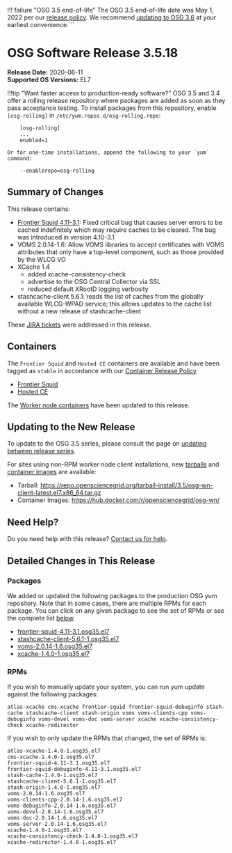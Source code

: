 !!! failure "OSG 3.5 end-of-life"
    The OSG 3.5 end-of-life date was May 1, 2022 per our
    [release policy](https://opensciencegrid.org/technology/policy/release-series/).
    We recommend
    [updating to OSG 3.6](../updating-to-osg-36.md)
    at your earliest convenience.```

OSG Software Release 3.5.18
===========================

**Release Date:** 2020-06-11    
**Supported OS Versions:** EL7

!!!tip "Want faster access to production-ready software?"
    OSG 3.5 and 3.4 offer a rolling release repository where packages are added as soon as they pass acceptance testing.
    To install packages from this repository, enable `[osg-rolling]` in `/etc/yum.repos.d/osg-rolling.repo`:

        [osg-rolling]
        ...
        enabled=1

    Or for one-time installations, append the following to your `yum` command:

        --enablerepo=osg-rolling

Summary of Changes
------------------

This release contains:

-   [Frontier Squid 4.11-3.1](http://frontier.cern.ch/dist/frontier-squid-releasenotes.txt): Fixed critical bug that causes server errors to be cached indefinitely which may require caches to be cleared. The bug was introduced in version 4.10-3.1
-   VOMS 2.0.14-1.6: Allow VOMS libraries to accept certificates with VOMS attributes that only have a top-level component, such as those provided by the WLCG VO
-   XCache 1.4
    -   added xcache-consistency-check
    -   advertise to the OSG Central Collector via SSL
    -   reduced default XRootD logging verbosity
-   stashcache-client 5.6.1: reads the list of caches from the globally available WLCG-WPAD service; this allows updates to the cache list without a new release of stashcache-client

These
[JIRA tickets](https://jira.opensciencegrid.org/issues/?jql=project%20%3D%20SOFTWARE%20AND%20fixVersion%20%3D%203.5.18%20ORDER%20BY%20priority%20DESC%2C%20key%20DESC)
were addressed in this release.


Containers
----------

The `Frontier Squid` and `Hosted CE` containers are available and have been tagged as `stable` in accordance with our
[Container Release Policy](https://opensciencegrid.org/technology/policy/container-release/)

-   [Frontier Squid](https://hub.docker.com/r/opensciencegrid/frontier-squid/)
-   [Hosted CE](https://hub.docker.com/r/opensciencegrid/hosted-ce/)


The [Worker node containers](../../worker-node/using-wn-containers.md) have been updated to this release.


Updating to the New Release
---------------------------

To update to the OSG 3.5 series, please consult the page on
[updating between release series](../updating-to-osg-35.md).

For sites using non-RPM worker node client installations, new [tarballs](../../worker-node/install-wn-tarball.md) and
[container images](../../worker-node/using-wn-containers.md) are available:

- Tarball: <https://repo.opensciencegrid.org/tarball-install/3.5/osg-wn-client-latest.el7.x86_64.tar.gz>
- Container Images: <https://hub.docker.com/r/opensciencegrid/osg-wn/>

Need Help?
----------

Do you need help with this release? [Contact us for help](../../common/help.md).

Detailed Changes in This Release
--------------------------------

### Packages

We added or updated the following packages to the production OSG yum repository.
Note that in some cases, there are multiple RPMs for each package.
You can click on any given package to see the set of RPMs or see the complete list [below](#rpms).

-   [frontier-squid-4.11-3.1.osg35.el7](https://koji.chtc.wisc.edu/koji/search?match=glob&type=build&terms=frontier-squid-4.11-3.1.osg35.el7)
-   [stashcache-client-5.6.1-1.osg35.el7](https://koji.chtc.wisc.edu/koji/search?match=glob&type=build&terms=stashcache-client-5.6.1-1.osg35.el7)
-   [voms-2.0.14-1.6.osg35.el7](https://koji.chtc.wisc.edu/koji/search?match=glob&type=build&terms=voms-2.0.14-1.6.osg35.el7)
-   [xcache-1.4.0-1.osg35.el7](https://koji.chtc.wisc.edu/koji/search?match=glob&type=build&terms=xcache-1.4.0-1.osg35.el7)

### RPMs

If you wish to manually update your system, you can run yum update against the following packages:

    atlas-xcache cms-xcache frontier-squid frontier-squid-debuginfo stash-cache stashcache-client stash-origin voms voms-clients-cpp voms-debuginfo voms-devel voms-doc voms-server xcache xcache-consistency-check xcache-redirector

If you wish to only update the RPMs that changed, the set of RPMs is:

``` file
atlas-xcache-1.4.0-1.osg35.el7
cms-xcache-1.4.0-1.osg35.el7
frontier-squid-4.11-3.1.osg35.el7
frontier-squid-debuginfo-4.11-3.1.osg35.el7
stash-cache-1.4.0-1.osg35.el7
stashcache-client-5.6.1-1.osg35.el7
stash-origin-1.4.0-1.osg35.el7
voms-2.0.14-1.6.osg35.el7
voms-clients-cpp-2.0.14-1.6.osg35.el7
voms-debuginfo-2.0.14-1.6.osg35.el7
voms-devel-2.0.14-1.6.osg35.el7
voms-doc-2.0.14-1.6.osg35.el7
voms-server-2.0.14-1.6.osg35.el7
xcache-1.4.0-1.osg35.el7
xcache-consistency-check-1.4.0-1.osg35.el7
xcache-redirector-1.4.0-1.osg35.el7
```
